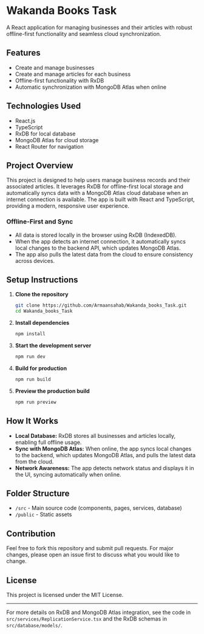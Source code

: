 # Wakanda Books Task

A React application for managing businesses and their articles with robust offline-first functionality and seamless cloud synchronization.

## Features

- Create and manage businesses
- Create and manage articles for each business
- Offline-first functionality with RxDB
- Automatic synchronization with MongoDB Atlas when online

## Technologies Used

- React.js
- TypeScript
- RxDB for local database
- MongoDB Atlas for cloud storage
- React Router for navigation

## Project Overview

This project is designed to help users manage business records and their associated articles. It leverages RxDB for offline-first local storage and automatically syncs data with a MongoDB Atlas cloud database when an internet connection is available. The app is built with React and TypeScript, providing a modern, responsive user experience.

### Offline-First and Sync

- All data is stored locally in the browser using RxDB (IndexedDB).
- When the app detects an internet connection, it automatically syncs local changes to the backend API, which updates MongoDB Atlas.
- The app also pulls the latest data from the cloud to ensure consistency across devices.

## Setup Instructions

1. **Clone the repository**
    ```bash
    git clone https://github.com/Armaansahab/Wakanda_books_Task.git
    cd Wakanda_books_Task
    ```

2. **Install dependencies**
    ```bash
    npm install
    ```

3. **Start the development server**
    ```bash
    npm run dev
    ```

4. **Build for production**
    ```bash
    npm run build
    ```

5. **Preview the production build**
    ```bash
    npm run preview
    ```

## How It Works

- **Local Database:** RxDB stores all businesses and articles locally, enabling full offline usage.
- **Sync with MongoDB Atlas:** When online, the app syncs local changes to the backend, which updates MongoDB Atlas, and pulls the latest data from the cloud.
- **Network Awareness:** The app detects network status and displays it in the UI, syncing automatically when online.

## Folder Structure

- `/src` - Main source code (components, pages, services, database)
- `/public` - Static assets

## Contribution

Feel free to fork this repository and submit pull requests. For major changes, please open an issue first to discuss what you would like to change.

## License

This project is licensed under the MIT License.

---

For more details on RxDB and MongoDB Atlas integration, see the code in `src/services/ReplicationService.tsx` and the RxDB schemas in `src/database/models/`.